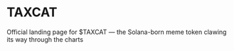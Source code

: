 # TAXCAT
Official landing page for $TAXCAT — the Solana-born meme token clawing its way through the charts
